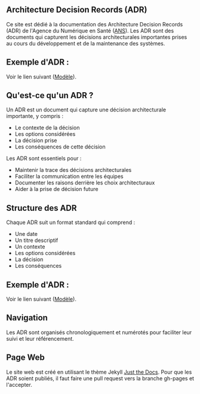 ## Architecture Decision Records (ADR)

Ce site est dédié à la documentation des Architecture Decision Records (ADR) de l'Agence du Numérique en Santé ([ANS](https://esante.gouv.fr/)).
Les ADR sont des documents qui capturent les décisions architecturales importantes prises au cours du développement et de la maintenance des systèmes. 

## Exemple d'ADR : 
Voir le lien suivant ([Modèle](https://github.com/ansforge/ans-architecture-adr/blob/main/docs/decisions/0000-adr-template.md)).

## Qu'est-ce qu'un ADR ?

Un ADR est un document qui capture une décision architecturale importante, y compris :
- Le contexte de la décision
- Les options considérées
- La décision prise
- Les conséquences de cette décision

Les ADR sont essentiels pour :
- Maintenir la trace des décisions architecturales
- Faciliter la communication entre les équipes
- Documenter les raisons derrière les choix architecturaux
- Aider à la prise de décision future 

## Structure des ADR

Chaque ADR suit un format standard qui comprend :
- Une date
- Un titre descriptif
- Un contexte
- Les options considérées
- La décision
- Les conséquences

## Exemple d'ADR : 
Voir le lien suivant ([Modèle](https://github.com/ansforge/ans-architecture-adr/blob/main/template/adr-template.md)).

## Navigation

Les ADR sont organisés chronologiquement et numérotés pour faciliter leur suivi et leur référencement.

## Page Web 
Le site web est créé en utilisant le thème Jekyll [Just the Docs](https://just-the-docs.github.io/just-the-docs/).
Pour que les ADR soient publiés, il faut faire une pull request vers la branche gh-pages et l'accepter.


